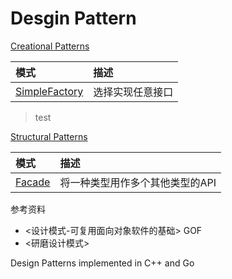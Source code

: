 # Desgin Pattern

[Creational Patterns](https://github.com/yubowen0525/Design-Patterns/tree/d636885676d53bde1ab49b409bbf25082a5cced9/Creational%20Patterns/README.md)

| 模式 | 描述 |
| :--- | :--- |
| [SimpleFactory](creational-patterns/simplefactory.md) | 选择实现任意接口 |

> test

[Structural Patterns](https://github.com/yubowen0525/Design-Patterns/tree/d636885676d53bde1ab49b409bbf25082a5cced9/Structural%20Patterns/README.md)

| 模式 | 描述 |
| :--- | :--- |
| [Facade](structural-patterns/facade.md) | 将一种类型用作多个其他类型的API |



参考资料

* &lt;设计模式-可复用面向对象软件的基础&gt; GOF
* &lt;研磨设计模式&gt;

Design Patterns implemented in C++ and Go

